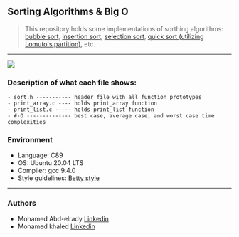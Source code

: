 ## Sorting Algorithms & Big O
> This repository holds some implementations of sorthing algorithms:
> [bubble sort](https://en.wikipedia.org/wiki/Bubble_sort),
> [insertion sort](https://en.wikipedia.org/wiki/Insertion_sort),
> [selection sort](https://en.wikipedia.org/wiki/Selection_sort),
> [quick sort (utilizing Lomuto's partition)](https://en.wikipedia.org/wiki/Quicksort), etc.

---
![](https://s3.amazonaws.com/intranet-projects-files/holbertonschool-low_level_programming/248/willy-wonka.png)

### Description of what each file shows:
```
- sort.h ----------- header file with all function prototypes
- print_array.c ---- holds print_array function
- print_list.c ----- holds print_list function
- #-O -------------- best case, average case, and worst case time complexities
```
### Environment
* Language: C89
* OS: Ubuntu 20.04 LTS
* Compiler: gcc 9.4.0
* Style guidelines: [Betty style](https://github.com/holbertonschool/Betty/wiki)
---
### Authors
- Mohamed Abd-elrady [Linkedin](https://www.linkedin.com/in/mohamed-abd-elrady-mosa/)
- Mohamed khaled [Linkedin](https://www.linkedin.com/in/mohamed-k-kamal/)
